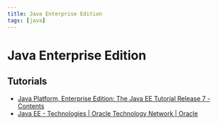 ```yaml
---
title: Java Enterprise Edition
tags: [java]
---
```


# Java Enterprise Edition

## Tutorials

* [Java Platform, Enterprise Edition: The Java EE Tutorial Release 7 - Contents](http://docs.oracle.com/javaee/7/tutorial/)
* [Java EE - Technologies | Oracle Technology Network | Oracle](http://www.oracle.com/technetwork/java/javaee/tech/index.html#close)
